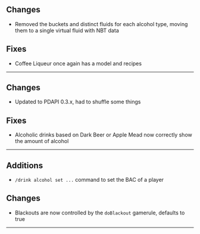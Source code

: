 
## Changes
- Removed the buckets and distinct fluids for each alcohol type, moving them to a single virtual fluid with NBT data

## Fixes
- Coffee Liqueur once again has a model and recipes

---

## Changes
- Updated to PDAPI 0.3.x, had to shuffle some things

## Fixes
- Alcoholic drinks based on Dark Beer or Apple Mead now correctly show the amount of alcohol

---

## Additions
- `/drink alcohol set ...` command to set the BAC of a player

## Changes
- Blackouts are now controlled by the `doBlackout` gamerule, defaults to true

---